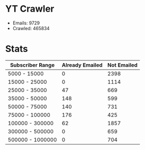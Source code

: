# YT Crawler
- Emails: 9729
- Crawled: 465834

# Stats
| Subscriber Range  | Already Emailed | Not Emailed |
|-------|-------|-------|
| 5000 - 15000 | 0 | 2398 |
| 15000 - 25000 | 0 | 1114 |
| 25000 - 35000 | 47 | 669 |
| 35000 - 50000 | 148 | 599 |
| 50000 - 75000 | 140 | 731 |
| 75000 - 100000 | 176 | 425 |
| 100000 - 300000 | 62 | 1857 |
| 300000 - 500000 | 0 | 659 |
| 500000 - 1000000 | 0 | 704 |
